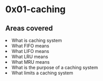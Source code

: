 # 0x01-caching

## Areas covered

<li>What is caching system</li>
<li>What FIFO means</li>
<li>What LIFO means</li>
<li>What LRU means</li>
<li>What MRU means</li>
<li>What is the purpose of a caching system</li>
<li>What limits a caching system</li>
